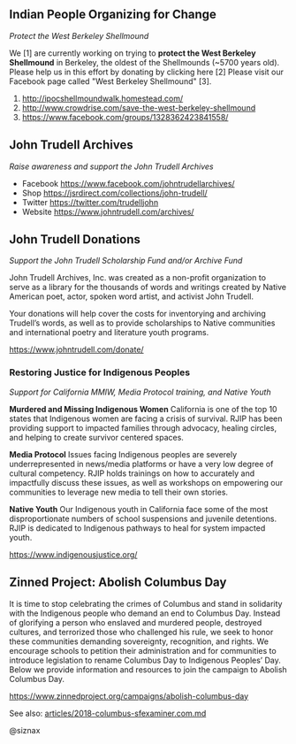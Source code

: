 Indian People Organizing for Change
-----------------------------------

_Protect the West Berkeley Shellmound_

We [1] are currently working on trying to **protect the West Berkeley
Shellmound** in Berkeley, the oldest of the Shellmounds (~5700 years
old). Please help us in this effort by donating by clicking here [2]
Please visit our Facebook page called "West Berkeley Shellmound" [3].

1. http://ipocshellmoundwalk.homestead.com/
2. http://www.crowdrise.com/save-the-west-berkeley-shellmound
3. https://www.facebook.com/groups/1328362423841558/


John Trudell Archives
---------------------

_Raise awareness and support the John Trudell Archives_

* Facebook https://www.facebook.com/johntrudellarchives/
* Shop https://jsrdirect.com/collections/john-trudell/
* Twitter https://twitter.com/trudelljohn
* Website https://www.johntrudell.com/archives/


John Trudell Donations
----------------------

_Support the John Trudell Scholarship Fund and/or Archive Fund_

John Trudell Archives, Inc. was created as a non-profit organization
to serve as a library for the thousands of words and writings created
by Native American poet, actor, spoken word artist, and activist John
Trudell.

Your donations will help cover the costs for inventorying and
archiving Trudell’s words, as well as to provide scholarships to
Native communities and international poetry and literature youth
programs.

https://www.johntrudell.com/donate/


### Restoring Justice for Indigenous Peoples

_Support for California MMIW, Media Protocol training, and Native Youth_

**Murdered and Missing Indigenous Women**
California is one of the top 10 states that Indigenous women are
facing a crisis of survival. RJIP has been providing support to
impacted families through advocacy, healing circles, and helping to
create survivor centered spaces.

**Media Protocol**
Issues facing Indigenous peoples are severely underrepresented in
news/media platforms or have a very low degree of cultural
competency. RJIP holds trainings on how to accurately and impactfully
discuss these issues, as well as workshops on empowering our
communities to leverage new media to tell their own stories.

**Native Youth**
Our Indigenous youth in California face some of the most
disproportionate numbers of school suspensions and juvenile
detentions. RJIP is dedicated to Indigenous pathways to heal for
system impacted youth.

https://www.indigenousjustice.org/


Zinned Project: Abolish Columbus Day
------------------------------------

It is time to stop celebrating the crimes of Columbus and stand in
solidarity with the Indigenous people who demand an end to Columbus
Day. Instead of glorifying a person who enslaved and murdered people,
destroyed cultures, and terrorized those who challenged his rule, we
seek to honor these communities demanding sovereignty, recognition,
and rights. We encourage schools to petition their administration and
for communities to introduce legislation to rename Columbus Day to
Indigenous Peoples’ Day. Below we provide information and resources to
join the campaign to Abolish Columbus Day.

https://www.zinnedproject.org/campaigns/abolish-columbus-day

See also: [articles/2018-columbus-sfexaminer.com.md](articles/2018-columbus-sfexaminer.com.md)


@siznax

